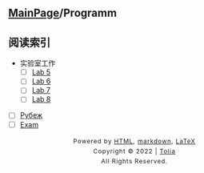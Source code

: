 ## [MainPage](../index.md)/Programm

## 阅读索引

- 实验室工作
  - [ ] [Lab 5](../404.md)
  - [ ] [Lab 6](../404.md)
  - [ ] [Lab 7](../404.md)
  - [ ] [Lab 8](../404.md)
- [ ] [Рубеж](../404.md)
- [ ] [Exam](Exam.md)

<style type="text/css">
    #footer {
        position: relative;
        margin: 0 auto;
        line-height: 20px;
        text-align: center;
        font-size: 12px;
        letter-spacing: 1px;
    }
 
    .content {
        height: 1800px;
        width: 100%;
        text-align: center;
    }
</style>

<div id="footer">
    Powered by
    <a href="https://html5up.net">HTML</a>, 
    <a href="https://markdown.com.cn/">markdown</a>, 
    <a href="https://www.latex-project.org/">LaTeX</a>
    <br>
    Copyright © 2022 | 
    <a href="https://tolia-gh.github.io">Tolia</a>
    <br>
    All Rights Reserved.
    <br>
</div>